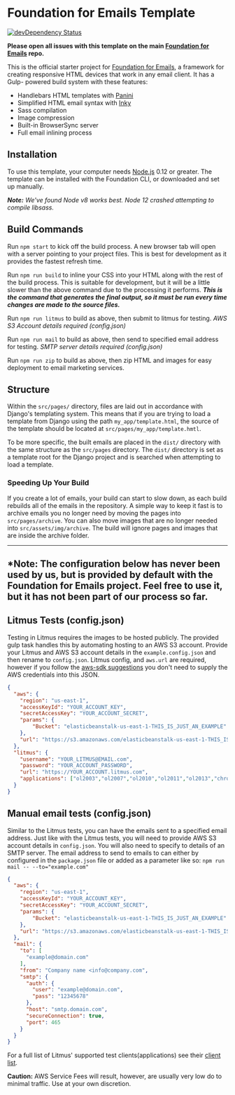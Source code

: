 # Foundation for Emails Template

[![devDependency Status](https://david-dm.org/zurb/foundation-emails-template/dev-status.svg)](https://david-dm.org/zurb/foundation-emails-template#info=devDependencies)

**Please open all issues with this template on the main
[Foundation for Emails](http://github.com/zurb/foundation-emails/issues)
repo.**

This is the official starter project for
[Foundation for Emails](http://foundation.zurb.com/emails), a framework for
creating responsive HTML devices that work in any email client. It has a Gulp-
powered build system with these features:

- Handlebars HTML templates with [Panini](http://github.com/zurb/panini)
- Simplified HTML email syntax with [Inky](http://github.com/zurb/inky)
- Sass compilation
- Image compression
- Built-in BrowserSync server
- Full email inlining process

## Installation

To use this template, your computer needs [Node.js](https://nodejs.org/en/)
0.12 or greater. The template can be installed with the Foundation CLI, or
downloaded and set up manually.

*__Note:__ We've found Node v8 works best. Node 12 crashed attempting to
compile libsass.*

## Build Commands

Run `npm start` to kick off the build process. A new browser tab will open with
a server pointing to your project files. This is best for development as it
provides the fastest refresh time.

Run `npm run build` to inline your CSS into your HTML along with the rest of
the build process. This is suitable for development, but it will be a little
slower than the above command due to the processing it performs. *__This is the
command that generates the final output, so it must be run every time changes
are made to the source files.__*

Run `npm run litmus` to build as above, then submit to litmus for testing. *AWS
S3 Account details required (config.json)*

Run `npm run mail` to build as above, then send to specified email address for
testing. *SMTP server details required (config.json)*

Run `npm run zip` to build as above, then zip HTML and images for easy
deployment to email marketing services. 

## Structure

Within the `src/pages/` directory, files are laid out in accordance with
Django's templating system. This means that if you are trying to load a
template from Django using the path `my_app/template.html`, the source of the
template should be located at `src/pages/my_app/template.hmtl`.

To be more specific, the built emails are placed in the `dist/` directory with
the same structure as the `src/pages` directory. The `dist/` directory is set
as a template root for the Django project and is searched when attempting to
load a template.


### Speeding Up Your Build

If you create a lot of emails, your build can start to slow down, as each build
rebuilds all of the emails in the repository. A simple way to keep it fast is
to archive emails you no longer need by moving the pages into
`src/pages/archive`. You can also move images that are no longer needed into
`src/assets/img/archive`. The build will ignore pages and images that are
inside the archive folder.

---
*__Note:__ The configuration below has never been used by us, but is provided
by default with the Foundation for Emails project. Feel free to use it, but it
has not been part of our process so far.
---

## Litmus Tests (config.json)

Testing in Litmus requires the images to be hosted publicly. The provided gulp
task handles this by automating hosting to an AWS S3 account. Provide your
Litmus and AWS S3 account details in the `example.config.json` and then rename
to `config.json`. Litmus config, and `aws.url` are required, however if you
follow the
[aws-sdk suggestions](http://docs.aws.amazon.com/AWSJavaScriptSDK/guide/node-configuring.html)
you don't need to supply the AWS credentials into this JSON.

```json
{
  "aws": {
    "region": "us-east-1",
    "accessKeyId": "YOUR_ACCOUNT_KEY",
    "secretAccessKey": "YOUR_ACCOUNT_SECRET",
    "params": {
        "Bucket": "elasticbeanstalk-us-east-1-THIS_IS_JUST_AN_EXAMPLE"
    },
    "url": "https://s3.amazonaws.com/elasticbeanstalk-us-east-1-THIS_IS_JUST_AN_EXAMPLE"
  },
  "litmus": {
    "username": "YOUR_LITMUS@EMAIL.com",
    "password": "YOUR_ACCOUNT_PASSWORD",
    "url": "https://YOUR_ACCOUNT.litmus.com",
    "applications": ["ol2003","ol2007","ol2010","ol2011","ol2013","chromegmailnew","chromeyahoo","appmail9","iphone5s","ipad","android4","androidgmailapp"]
  }
}
```

## Manual email tests (config.json)

Similar to the Litmus tests, you can have the emails sent to a specified email
address. Just like with the Litmus tests, you will need to provide AWS S3
account details in `config.json`. You will also need to specify to details of
an SMTP server. The email address to send to emails to can either by configured
in the `package.json` file or added as a parameter like so:
`npm run mail -- --to="example.com"`

```json
{
  "aws": {
    "region": "us-east-1",
    "accessKeyId": "YOUR_ACCOUNT_KEY",
    "secretAccessKey": "YOUR_ACCOUNT_SECRET",
    "params": {
        "Bucket": "elasticbeanstalk-us-east-1-THIS_IS_JUST_AN_EXAMPLE"
    },
    "url": "https://s3.amazonaws.com/elasticbeanstalk-us-east-1-THIS_IS_JUST_AN_EXAMPLE"
  },
  "mail": {
    "to": [
      "example@domain.com"
    ],
    "from": "Company name <info@company.com",
    "smtp": {
      "auth": {
        "user": "example@domain.com",
        "pass": "12345678"
      },
      "host": "smtp.domain.com",
      "secureConnection": true,
      "port": 465
    }
  }
}
```

For a full list of Litmus' supported test clients(applications) see their
[client list](https://litmus.com/emails/clients.xml).

**Caution:** AWS Service Fees will result, however, are usually very low do to
minimal traffic. Use at your own discretion.

